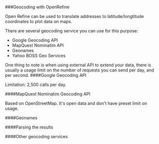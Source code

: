 ###Geocoding with OpenRefine

Open Refine can be used to translate addresses to latitude/longtitude coordinates to plot data on maps. 

There are several geocoding service you can use for this purpose:
 * Google Geocoding API
 * MapQuest Nominatim API
 * Geonames
 * Yahoo BOSS Geo Services

One thing to note is when using external API to extend your data, there is usually a usage limit on the number of requests you can send per day, and per second. 
####Google Geocoding API

Limitation: 2,500 calls per day. 

####MapQuest Nominatim Geocoding API

Based on OpenStreetMap. It's open data and don't have preset limit on usage. 

####Geonames
  
####Parsing the results


####Other geocoding services
